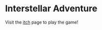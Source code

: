 # Interstellar Adventure

Visit the [itch](https://hiroki39.itch.io/interstellar-adventure) page to play the game!
